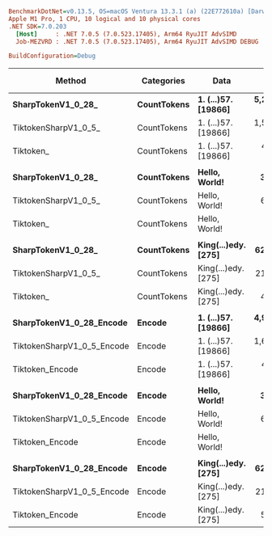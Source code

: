 ``` ini

BenchmarkDotNet=v0.13.5, OS=macOS Ventura 13.3.1 (a) (22E772610a) [Darwin 22.4.0]
Apple M1 Pro, 1 CPU, 10 logical and 10 physical cores
.NET SDK=7.0.203
  [Host]     : .NET 7.0.5 (7.0.523.17405), Arm64 RyuJIT AdvSIMD
  Job-MEZVRD : .NET 7.0.5 (7.0.523.17405), Arm64 RyuJIT AdvSIMD DEBUG

BuildConfiguration=Debug  

```
|                     Method |  Categories |                Data |           Mean | Ratio |     Gen0 |     Gen1 |   Gen2 | Allocated | Alloc Ratio |
|--------------------------- |------------ |-------------------- |---------------:|------:|---------:|---------:|-------:|----------:|------------:|
|         **SharpTokenV1_0_28_** | **CountTokens** | **1. (...)57. [19866]** | **5,247,614.0 ns** |  **1.00** | **601.5625** | **289.0625** |      **-** | **3805771 B** |        **1.00** |
|       TiktokenSharpV1_0_5_ | CountTokens | 1. (...)57. [19866] | 1,509,944.3 ns |  0.29 | 250.0000 | 125.0000 |      - | 1571154 B |        0.41 |
|                  Tiktoken_ | CountTokens | 1. (...)57. [19866] |   411,159.5 ns |  0.08 |  49.3164 |        - |      - |  309449 B |        0.08 |
|                            |             |                     |                |       |          |          |        |           |             |
|         **SharpTokenV1_0_28_** | **CountTokens** |       **Hello, World!** |     **3,217.5 ns** |  **1.00** |   **0.6752** |        **-** |      **-** |    **4240 B** |        **1.00** |
|       TiktokenSharpV1_0_5_ | CountTokens |       Hello, World! |     6,631.3 ns |  2.06 |   2.1820 |   0.0381 |      - |   13728 B |        3.24 |
|                  Tiktoken_ | CountTokens |       Hello, World! |       329.0 ns |  0.10 |   0.0420 |        - |      - |     264 B |        0.06 |
|                            |             |                     |                |       |          |          |        |           |             |
|         **SharpTokenV1_0_28_** | **CountTokens** | **King(...)edy. [275]** |    **62,301.4 ns** |  **1.00** |   **8.5449** |   **0.3662** |      **-** |   **54160 B** |        **1.00** |
|       TiktokenSharpV1_0_5_ | CountTokens | King(...)edy. [275] |    21,541.3 ns |  0.35 |   5.0964 |   0.2136 |      - |   32096 B |        0.59 |
|                  Tiktoken_ | CountTokens | King(...)edy. [275] |     4,575.6 ns |  0.07 |   0.6409 |        - |      - |    4032 B |        0.07 |
|                            |             |                     |                |       |          |          |        |           |             |
|   **SharpTokenV1_0_28_Encode** |      **Encode** | **1. (...)57. [19866]** | **4,962,747.6 ns** |  **1.00** | **601.5625** | **296.8750** |      **-** | **3805769 B** |        **1.00** |
| TiktokenSharpV1_0_5_Encode |      Encode | 1. (...)57. [19866] | 1,643,795.4 ns |  0.33 | 251.9531 | 126.9531 | 1.9531 | 1571156 B |        0.41 |
|            Tiktoken_Encode |      Encode | 1. (...)57. [19866] |   427,241.4 ns |  0.09 |  59.5703 |  29.7852 |      - |  375665 B |        0.10 |
|                            |             |                     |                |       |          |          |        |           |             |
|   **SharpTokenV1_0_28_Encode** |      **Encode** |       **Hello, World!** |     **3,281.3 ns** |  **1.00** |   **0.6752** |   **0.0038** |      **-** |    **4240 B** |        **1.00** |
| TiktokenSharpV1_0_5_Encode |      Encode |       Hello, World! |     6,636.0 ns |  2.02 |   2.1820 |   0.0458 |      - |   13728 B |        3.24 |
|            Tiktoken_Encode |      Encode |       Hello, World! |       433.3 ns |  0.13 |   0.1135 |   0.0005 |      - |     712 B |        0.17 |
|                            |             |                     |                |       |          |          |        |           |             |
|   **SharpTokenV1_0_28_Encode** |      **Encode** | **King(...)edy. [275]** |    **62,339.9 ns** |  **1.00** |   **8.5449** |   **0.4883** |      **-** |   **54160 B** |        **1.00** |
| TiktokenSharpV1_0_5_Encode |      Encode | King(...)edy. [275] |    21,609.6 ns |  0.35 |   5.0964 |   0.3052 |      - |   32096 B |        0.59 |
|            Tiktoken_Encode |      Encode | King(...)edy. [275] |     5,224.8 ns |  0.08 |   0.8011 |   0.0153 |      - |    5056 B |        0.09 |
